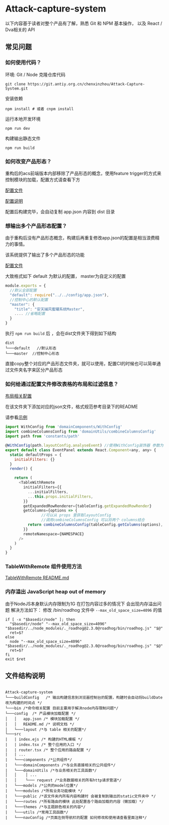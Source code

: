 # Attack-capture-system

以下内容基于读者对整个产品有了解，熟悉 Git 和 NPM 基本操作， 以及 React / Dva相关的 API

## 常见问题



### 如何使用代码？
环境: Git / Node
克隆仓库代码
```shell
git clone https://git.antiy.org.cn/chenxinzhou/Attack-Capture-System.git
```
安装依赖 
```shell
npm install # 或者 cnpm install
```
运行本地开发环境
```shell
npm run dev 
```
构建输出静态文件
```
npm run build
```


### 如何改变产品形态？

重构后的acs前端版本内部移除了产品形态的概念，使用feature trigger的方式来控制模块的加载，配置方式请查看下方

[配置文件](./config/app.json)        

[配置说明](./config/README.md)

配置后构建完毕，会自动复制 app.json 内容到 dist 目录

### 想输出多个产品形态配置？

由于重构后没有产品形态概念，构建后再重复修改app.json的配置是相当浪费精力的事情。

该系统提供了输出了多个产品形态的功能

[配置文件](./buildConfig/appConfigOutput/app.config.js)

大致格式如下 default 为默认的配置， master为自定义的配置

```javascript
module.exports = {
  //默认全部配置
  "default": require("../../config/app.json"),
  //控制中心的默认配置
  "master": {
    "title": "安天捕风蜜罐系统Master",
    .... //省略配置
  }
}
```

执行 ```npm run build``` 后 ，会在dist文件夹下得到如下结构
```
dist
└───default   //默认形态
└───master  //控制中心形态
```

直接copy整个对应的产品形态文件夹，就可以使用，配置CI的时候也可以简单通过文件夹名字来区分产品形态

### 如何给通过配置文件修改表格的布局和过滤信息？

[布局相关配置](./config/layout)

在该文件夹下添加对应的json文件，格式规范参考目录下的README

请参看[示例](./src/modules/Analyse_Event/index.tsx)

```javascript
import WithConfig from 'domainComponents/WithConfig'
import combineColumnsConfig from 'domainUtils/combineColumnsConfig'
import path from 'constants/path'

@WithConfig(path.layoutConfig.analyseEvent) //使用WithConfig装饰器 参数为配置文件路径
export default class EventPanel extends React.Component<any, any> {
  static defaultProps = {
    initialFilters: {}
  }
  render() {

    return (
      <TableWithRemote
        initialFilters={{
          ...initialFilters,
          ...this.props.initialFilters,
        }}
        getExpandedRowRenderer={tableConfig.getExpandedRowRender}
        getColumns={options => {
                //可以从 props 里获取layoutConfig 
                //调用combineColumnsConfig 可以将两个 columns结合
          return combineColumnsConfig(tableConfig.getColumns(options), this.props.config.columns)
        }}
        remoteNamespace={NAMESPACE}
      />
    )
  }
}
```
### TableWithRemote 组件使用方法

[TableWithRemote README.md](./src/domainComponents/TableWithRemote/README.md)

### 内存溢出 JavaScript heap out of memory
由于NodeJS本身默认内存限制为1G 在打包内容过多的情况下 会出现内存溢出问题
解决方法如下：
修改 /bin/roadhog 文件中 ```--max_old_space_size=4096``` 的值

```shell
if [ -x "$basedir/node" ]; then
  "$basedir/node" "--max_old_space_size=4096"  "$basedir/../node_modules/._roadhog@2.3.0@roadhog/bin/roadhog.js" "$@"
  ret=$?
else 
  node "--max_old_space_size=4096" "$basedir/../node_modules/._roadhog@2.3.0@roadhog/bin/roadhog.js" "$@"
  ret=$?
fi
exit $ret
```


## 文件结构说明

```
  
Attack-capture-system
└───buildConfig   /* 输出构建信息到浏览器控制台的配置，构建时会自动将buildDate改为构建的时间点 */
└───bin /*命令相关配置 目前主要用于解决node内存限制问题*/
└───config  /* 产品模块加载配置 */
│   │   app.json /* 模块加载配置 */
│   │   README.md /* 说明文档 */
│   └───layout /*与 table 相关的配置*/
└───src
|   | index.ejs /* 构建的HTML模板 */
|   | index.tsx /* 整个应用的入口 */
|   | router.tsx /* 整个应用的路由配置 */ 
|   | ... 
|   └───components /*公共组件*/
|   └───domainComponents /*与业务直接相关的公共组件*/
|   └───domainUtils /*与业务相关的工具函数*/
│   │    │ ...   
│   │    └─── request /*业务数据相关的所有http请求管道*/
|   └───models /*公共的model位置*/
|   └───modules /*所有业务功能模块 */
|   └───public /*该文件夹内所有内容构建时 会被复制到输出的static文件夹中 */
|   └───routes /*所有路由的模块 此处配置各个路由加载的内容（懒加载）*/
|   └───themes /*与主题颜色相关的内容*/
|   └───utils /*常用工具函数*/
|   └───navConfig /*页面左侧导航栏的配置 如何修改和使用请查看里面注释*/
```

